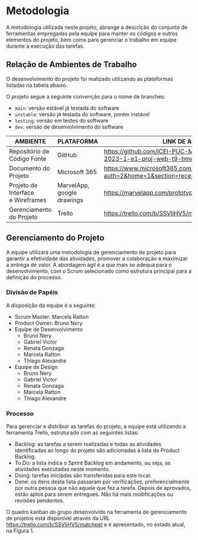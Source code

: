 
# Metodologia

A metodologia utilizada neste projeto, abrange a descrição do conjunto de ferramentas empregadas pela equipe para manter os códigos e outros elementos do projeto, bem como para gerenciar o trabalho em equipe durante a execução das tarefas. 

## Relação de Ambientes de Trabalho 

O desenvolvimento do projeto foi realizado utilizando as plataformas listadas na tabela abaixo.

O projeto segue a seguinte convenção para o nome de branches:

- `main`: versão estável já testada do software
- `unstable`: versão já testada do software, porém instável
- `testing`: versão em testes do software
- `dev`: versão de desenvolvimento do software

| AMBIENTE                         | PLATAFORMA   | LINK DE ACESSO |
|----------------------------------|--------------|----------------|
|Repositório de Código Fonte       | GitHub       | https://github.com/ICEI-PUC-Minas-PMV-ADS/pmv-ads-2023-1-e1-proj-web-t9-time1_matchpet |
|Documento do Projeto              | Microsoft 365 | https://www.microsoft365.com/mycontent?auth=2&home=1&section=recentdocs|
|Projeto de Interface e Wireframes | MarvelApp, google drawings | https://marvelapp.com/prototype/jce6iia/screen/91350215 |
|Gerenciamento do Projeto          | Trello | https://trello.com/b/SSVliHV5/matchpet |

## Gerenciamento do Projeto

A equipe utilizará uma metodologia de gerenciamento de projeto para garantir a efetividade das atividades, promover a colaboração e maximizar a entrega de valor. A abordagem ágil é a que mais se adequa para o desenvolvimento, com o Scrum selecionado como estrutura principal para a definição do processo.  

### Divisão de Papéis

A disposição da equipe é a seguinte: 

- Scrum Master: Marcela Ratton 
- Product Owner: Bruno Nery  
- Equipe de Desenvolvimento
  - Bruno Nery 
  - Gabriel Victor
  - Renata Gonzaga  
  - Marcela Ratton 
  - Thiago Alexandre 
- Equipe de Design 
  - Bruno Nery 
  - Gabriel Victor
  - Renata Gonzaga  
  - Marcela Ratton 
  - Thiago Alexandre 
  
### Processo

Para gerenciar e distribuir as tarefas do projeto, a equipe está utilizando a ferramenta Trello, estruturado com as seguintes listas: 
 
 - Backlog: as tarefas a serem realizadas e todas as atividades identificadas ao longo do projeto são adicionadas à lista do Product Backlog.
 - To Do: a lista indica o Sprint Backlog em andamento, ou seja, as atividades executadas neste momento.
 - Doing: tarefas iniciadas são transferidas para este local. 
 - Done: os itens desta lista passaram por verificações, preferencialmente por outra pessoa que não aquele que fez a tarefa. Depois de aprovados, estão aptos para serem entregues. Não há mais modificações ou revisões pendentes.

O quadro kanban do grupo desenvolvido na ferramenta de gerenciamento de projetos está disponível através da URL https://trello.com/b/SSVliHV5/matchpet e é apresentado, no estado atual, na Figura 1.  
